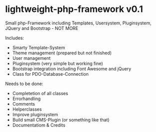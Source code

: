 lightweight-php-framework v0.1
==============================

Small php-Framework including Templates, Usersystem, Pluginsystem, JQuery and Bootstrap - NOT MORE

Includes:
* Smarty Template-System
* Theme management (prepared but not finished)
* User management
* Pluginsystem (very simple but working fine)
* Bootstrap integration including Font Awesome and jQuery
* Class for PDO-Database-Connection

Needs to be done:
* Completetion of all classes
* Errorhandling
* Comments
* Helperclasses
* Improve pluginsystem
* Build small CMS-Plugin (or something like that)
* Documentatiom & Credits

